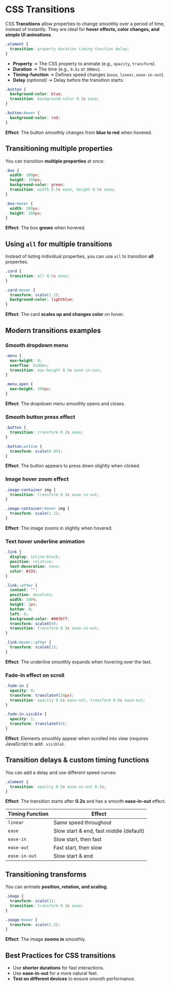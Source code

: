 # CSS Transitions

CSS **Transitions** allow properties to change smoothly over a period of time, instead of instantly. They are ideal for **hover effects, color changes, and simple UI animations**.

```css
.element {
  transition: property duration timing-function delay;
}
```
- **Property** → The CSS property to animate (e.g., `opacity`, `transform`).
- **Duration** → The time (e.g., `0.5s` or `300ms`).
- **Timing-function** → Defines speed changes (`ease`, `linear`, `ease-in-out`).
- **Delay** *(optional)* → Delay before the transition starts.


```css
.button {
  background-color: blue;
  transition: background-color 0.3s ease;
}

.button:hover {
  background-color: red;
}
```

**Effect**: The button smoothly changes from **blue to red** when hovered.

## Transitioning multiple properties

You can transition **multiple properties** at once:

```css
.box {
  width: 100px;
  height: 100px;
  background-color: green;
  transition: width 0.5s ease, height 0.5s ease;
}

.box:hover {
  width: 200px;
  height: 200px;
}
```

**Effect**: The box **grows** when hovered.

## Using `all` for multiple transitions

Instead of listing individual properties, you can use `all` to transition **all** properties.

```css
.card {
  transition: all 0.5s ease;
}

.card:hover {
  transform: scale(1.1);
  background-color: lightblue;
}
```
**Effect**: The card **scales up and changes color** on hover.

## Modern transitions examples

### Smooth dropdown menu

```css
.menu {
  max-height: 0;
  overflow: hidden;
  transition: max-height 0.5s ease-in-out;
}

.menu.open {
  max-height: 300px;
}
```

**Effect**: The dropdown menu smoothly opens and closes.


### Smooth button press effect

```css
.button {
  transition: transform 0.2s ease;
}

.button:active {
  transform: scale(0.95);
}
```
**Effect**: The button appears to press down slightly when clicked.


### Image hover zoom effect

```css
.image-container img {
  transition: transform 0.3s ease-in-out;
}

.image-container:hover img {
  transform: scale(1.1);
}
```
**Effect**: The image zooms in slightly when hovered.

### Text hover underline animation

```css
.link {
  display: inline-block;
  position: relative;
  text-decoration: none;
  color: #333;
}

.link::after {
  content: "";
  position: absolute;
  width: 100%;
  height: 2px;
  bottom: 0;
  left: 0;
  background-color: #007bff;
  transform: scaleX(0);
  transition: transform 0.3s ease-in-out;
}

.link:hover::after {
  transform: scaleX(1);
}
```
**Effect**: The underline smoothly expands when hovering over the text.

### Fade-In effect on scroll

```css
.fade-in {
  opacity: 0;
  transform: translateY(20px);
  transition: opacity 0.6s ease-out, transform 0.6s ease-out;
}

.fade-in.visible {
  opacity: 1;
  transform: translateY(0);
}
```
**Effect**: Elements smoothly appear when scrolled into view (requires JavaScript to add `.visible`).

## Transition delays & custom timing functions

You can add a delay and use different speed curves:

```css
.element {
  transition: opacity 0.5s ease-in-out 0.2s;
}
```

**Effect**: The transition starts after **0.2s** and has a smooth **ease-in-out** effect.

| Timing Function | Effect                                  |
| --------------- | --------------------------------------- |
| `linear`        | Same speed throughout                   |
| `ease`          | Slow start & end, fast middle (default) |
| `ease-in`       | Slow start, then fast                   |
| `ease-out`      | Fast start, then slow                   |
| `ease-in-out`   | Slow start & end                        |

## Transitioning transforms

You can animate **position, rotation, and scaling**.

```css
.image {
  transform: scale(1);
  transition: transform 0.3s ease;
}

.image:hover {
  transform: scale(1.2);
}
```
**Effect**: The image **zooms in** smoothly.

## Best Practices for CSS transitions
- Use **shorter durations** for fast interactions.
- Use **ease-in-out** for a more natural feel.
- **Test on different devices** to ensure smooth performance.


